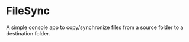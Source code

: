 # FileSync

A simple console app to copy/synchronize files from a source folder to a destination folder.
